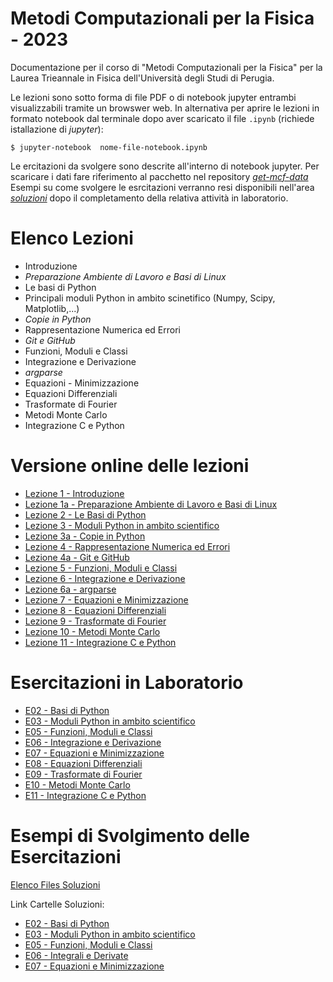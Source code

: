 # Metodi Computazionali per la Fisica - 2023

Documentazione per il corso di "Metodi Computazionali per la Fisica"
per la Laurea Trieannale in Fisica dell'Università degli Studi di Perugia.

Le lezioni sono sotto forma di file PDF o di notebook jupyter entrambi visualizzabili tramite un browswer web.
In alternativa per aprire le lezioni in formato notebook dal terminale dopo aver scaricato il file `.ipynb` (richiede istallazione di _jupyter_):

    $ jupyter-notebook  nome-file-notebook.ipynb

    

Le ercitazioni da svolgere sono descrite all'interno di notebook jupyter.
Per scaricare i dati fare riferimento al pacchetto nel repository [*get-mcf-data*](https://github.com/s-germani/get-mcf-data)
Esempi su come svolgere le esrcitazioni verranno resi disponibili nell'area [*soluzioni*](https://github.com/s-germani/metodi-computazionali-fisica-2023/tree/main/soluzioni) dopo il completamento della relativa attività in laboratorio.


Elenco Lezioni
==============
* Introduzione
* *Preparazione Ambiente di Lavoro e Basi di Linux*
* Le basi di Python
* Principali moduli Python in ambito scinetifico (Numpy, Scipy, Matplotlib,...)
* *Copie in Python*
* Rappresentazione Numerica ed Errori
* *Git e GitHub*
* Funzioni, Moduli e Classi
* Integrazione e Derivazione
* *argparse*
* Equazioni - Minimizzazione
* Equazioni Differenziali
* Trasformate di Fourier
* Metodi Monte Carlo
* Integrazione C e Python




Versione online delle lezioni
=========================================
* [Lezione  1  - Introduzione](https://github.com/s-germani/metodi-computazionali-fisica-2023/blob/main/slides/L01_MetodiComputazionali_Intro.pdf)
* [Lezione  1a - Preparazione Ambiente di Lavoro e Basi di Linux](https://github.com/s-germani/metodi-computazionali-fisica-2023/blob/main/slides/L01a_Terminale_Linux.pdf)
* [Lezione  2  - Le Basi di Python](notebooks/lezioni/L02_BasiPython.ipynb)
* [Lezione  3  - Moduli Python in ambito scientifico](notebooks/lezioni/L03_NumpyScipyMatplotlib.ipynb)
* [Lezione  3a - Copie in Python](notebooks/lezioni/L03a_PythonCopy.ipynb)
* [Lezione  4  - Rappresentazione Numerica ed Errori](notebooks/lezioni/L04_Rappresentazioni_ed_Errori_Numerici.ipynb)
* [Lezione  4a - Git e GitHub](notebooks/lezioni/L04a_Github.ipynb)
* [Lezione  5  - Funzioni, Moduli e Classi](notebooks/lezioni/L05_Funzioni_Moduli_e_Classi.ipynb)
* [Lezione  6  - Integrazione e Derivazione](notebooks/lezioni/L06_Integrazione_e_Derivazione.ipynb)
* [Lezione  6a - argparse]((notebooks/lezioni/L05a_argparse.ipynb))
* [Lezione  7  - Equazioni e Minimizzazione](notebooks/lezioni/L07_Equazioni_Minimizzazione.ipynb)
* [Lezione  8  - Equazioni Differenziali](notebooks/lezioni/L08_EquazioniDifferenziali.ipynb)
* [Lezione  9  - Trasformate di Fourier](notebooks/lezioni/L09_TrasformateFourier.ipynb)
* [Lezione 10  - Metodi Monte Carlo](notebooks/lezioni/L10_MonteCarlo.ipynb)
* [Lezione 11  - Integrazione C e Python](notebooks/lezioni/L11_CePython.ipynb)


Esercitazioni in Laboratorio
=========================================
* [E02 - Basi di Python](notebooks/esercitazioni/E02_BasiPython.ipynb)
* [E03 - Moduli Python in ambito scientifico ](notebooks/esercitazioni/E03_NumpyScipyMatplotlib.ipynb)
* [E05 - Funzioni, Moduli e Classi](notebooks/esercitazioni/E05_Funzioni_Moduli_e_Classi.ipynb)
* [E06 - Integrazione e Derivazione](notebooks/esercitazioni/E06_Integrazione_e_Derivazione.ipynb)
* [E07 - Equazioni e Minimizzazione](notebooks/esercitazioni/E07_Equazioni_Minimizzazione.ipynb)
* [E08 - Equazioni Differenziali](notebooks/esercitazioni/E08_EquazioniDifferenziali.ipynb)
* [E09 - Trasformate di Fourier](notebooks/esercitazioni/E09_TrasformateFourier.ipynb)
* [E10 - Metodi Monte Carlo](notebooks/esercitazioni/E10_MonteCarlo.ipynb)
* [E11 - Integrazione C e Python](notebooks/esercitazioni/E11_C-Python.ipynb)


Esempi di Svolgimento delle Esercitazioni
=========================================

[Elenco Files Soluzioni](soluzioni/ELENCO_SOLUZIONI.md)

Link Cartelle Soluzioni:
* [E02 - Basi di Python](soluzioni/E02)
* [E03 - Moduli Python in ambito scientifico](soluzioni/E03)
* [E05 - Funzioni, Moduli e Classi](soluzioni/E05)
* [E06 - Integrali e Derivate](soluzioni/E06)
* [E07 - Equazioni e Minimizzazione](soluzioni/E07)

